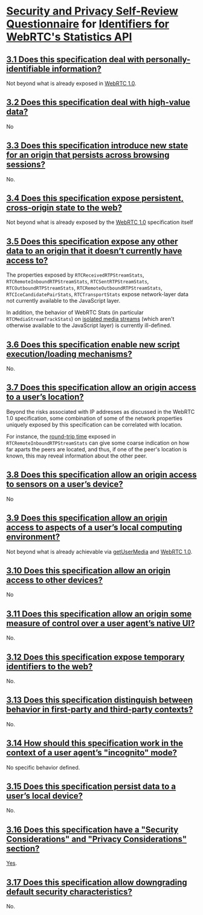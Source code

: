 # [Security and Privacy Self-Review Questionnaire] for [Identifiers for WebRTC's Statistics API]

## [3.1 Does this specification deal with personally-identifiable information?]

Not beyond what is already exposed in [WebRTC 1.0].

## [3.2 Does this specification deal with high-value data?]

No

## [3.3 Does this specification introduce new state for an origin that persists across browsing sessions?]

No.

## [3.4 Does this specification expose persistent, cross-origin state to the web?]

Not beyond what is already exposed by the [WebRTC 1.0] specification itself

## [3.5 Does this specification expose any other data to an origin that it doesn’t currently have access to?]

The properties exposed by `RTCReceivedRTPStreamStats`, `RTCRemoteInboundRTPStreamStats`, `RTCSentRTPStreamStats`, `RTCOutboundRTPStreamStats`, `RTCRemoteOutboundRTPStreamStats`, `RTCIceCandidatePairStats`, `RTCTransportStats` expose network-layer data not currently available to the JavaScript layer.

In addition, the behavior of WebRTC Stats (in particular `RTCMediaStreamTrackStats`) on [isolated media streams] (which aren't otherwise available to the JavaScript layer) is currently ill-defined.

## [3.6 Does this specification enable new script execution/loading mechanisms?]

No.

## [3.7 Does this specification allow an origin access to a user’s location?]

Beyond the risks associated with IP addresses as discussed in the WebRTC 1.0 specification, some combination of some of the network properties uniquely exposed by this specification can be correlated with  location.

For instance, the [round-trip time] exposed in `RTCRemoteInboundRTPStreamStats` can give some coarse indication on how far aparts the peers are located, and thus, if one of the peer's location is known, this may reveal information about the other peer.

## [3.8 Does this specification allow an origin access to sensors on a user’s device?]

No

## [3.9 Does this specification allow an origin access to aspects of a user’s local computing environment?]

Not beyond what is already achievable via [getUserMedia] and [WebRTC 1.0].

## [3.10 Does this specification allow an origin access to other devices?]

No

## [3.11 Does this specification allow an origin some measure of control over a user agent’s native UI?]

No.

## [3.12 Does this specification expose temporary identifiers to the web?]

No.

## [3.13 Does this specification distinguish between behavior in first-party and third-party contexts?]

No.

## [3.14 How should this specification work in the context of a user agent’s "incognito" mode?]

No specific behavior defined.

## [3.15 Does this specification persist data to a user’s local device?]

No.

## [3.16 Does this specification have a "Security Considerations" and "Privacy Considerations" section?]

[Yes](https://w3c.github.io/webrtc-stats/webrtc-stats.html#security-considerations).


## [3.17 Does this specification allow downgrading default security characteristics?]

No.


[Security and Privacy Self-Review Questionnaire]: https://w3ctag.github.io/security-questionnaire/
[Identifiers for WebRTC's Statistics API]: https://w3c.github.io/webrtc-stats/webrtc-stats.html
[3.1 Does this specification deal with personally-identifiable information?]: https://w3ctag.github.io/security-questionnaire/#pii
[3.2 Does this specification deal with high-value data?]: https://w3ctag.github.io/security-questionnaire/#credentials
[3.3 Does this specification introduce new state for an origin that persists across browsing sessions?]: https://w3ctag.github.io/security-questionnaire/#persistent-origin-specific-state
[3.4 Does this specification expose persistent, cross-origin state to the web?]: https://w3ctag.github.io/security-questionnaire/#persistent-identifiers
[3.5 Does this specification expose any other data to an origin that it doesn’t currently have access to?]: https://w3ctag.github.io/security-questionnaire/#other-data
[3.6 Does this specification enable new script execution/loading mechanisms?]: https://w3ctag.github.io/security-questionnaire/#string-to-script
[3.7 Does this specification allow an origin access to a user’s location?]: https://w3ctag.github.io/security-questionnaire/#location
[3.8 Does this specification allow an origin access to sensors on a user’s device?]: https://w3ctag.github.io/security-questionnaire/#sensors
[3.9 Does this specification allow an origin access to aspects of a user’s local computing environment?]: https://w3ctag.github.io/security-questionnaire/#local-device
[3.10 Does this specification allow an origin access to other devices?]: https://w3ctag.github.io/security-questionnaire/#remote-device
[3.11 Does this specification allow an origin some measure of control over a user agent’s native UI?]: https://w3ctag.github.io/security-questionnaire/#native-ui
[3.12 Does this specification expose temporary identifiers to the web?]: https://w3ctag.github.io/security-questionnaire/#temporary-id
[3.13 Does this specification distinguish between behavior in first-party and third-party contexts?]: https://w3ctag.github.io/security-questionnaire/#first-third-party
[3.14 How should this specification work in the context of a user agent’s "incognito" mode?]: https://w3ctag.github.io/security-questionnaire/#incognito
[3.15 Does this specification persist data to a user’s local device?]: https://w3ctag.github.io/security-questionnaire/#storage
[3.16 Does this specification have a "Security Considerations" and "Privacy Considerations" section?]: https://w3ctag.github.io/security-questionnaire/#considerations
[3.17 Does this specification allow downgrading default security characteristics?]: https://w3ctag.github.io/security-questionnaire/#relaxed-sop
[WebRTC 1.0]: https://w3c.github.io/webrtc-pc/
[isolated media streams]: https://w3c.github.io/webrtc-pc/#isolated-media-streams
[round-trip time]: https://w3c.github.io/webrtc-stats/webrtc-stats.html#dom-rtcremoteinboundrtpstreamstats-roundtriptime
[getUserMedia]: https://www.w3.org/TR/mediacapture-streams/
